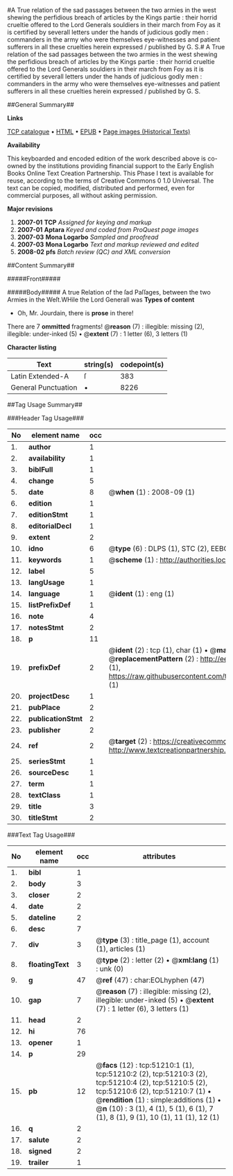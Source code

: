 #A True relation of the sad passages between the two armies in the west shewing the perfidious breach of articles by the Kings partie : their horrid crueltie offered to the Lord Generals souldiers in their march from Foy as it is certified by severall letters under the hands of judicious godly men : commanders in the army who were themselves eye-witnesses and patient sufferers in all these cruelties herein expressed / published by G. S.#
A True relation of the sad passages between the two armies in the west shewing the perfidious breach of articles by the Kings partie : their horrid crueltie offered to the Lord Generals souldiers in their march from Foy as it is certified by severall letters under the hands of judicious godly men : commanders in the army who were themselves eye-witnesses and patient sufferers in all these cruelties herein expressed / published by G. S.

##General Summary##

**Links**

[TCP catalogue](http://www.ota.ox.ac.uk/tcp/)  • 
[HTML](http://tei.it.ox.ac.uk/tcp/Texts-HTML/free/A71/A71004.html)  • 
[EPUB](http://tei.it.ox.ac.uk/tcp/Texts-EPUB/free/A71/A71004.epub) • 
[Page images (Historical Texts)](https://data.historicaltexts.jisc.ac.uk/view?pubId=eebo-11937079e&pageId=eebo-11937079e-51210-1)

**Availability**

This keyboarded and encoded edition of the
	       work described above is co-owned by the institutions
	       providing financial support to the Early English Books
	       Online Text Creation Partnership. This Phase I text is
	       available for reuse, according to the terms of Creative
	       Commons 0 1.0 Universal. The text can be copied,
	       modified, distributed and performed, even for
	       commercial purposes, all without asking permission.

**Major revisions**

1. __2007-01__ __TCP__ *Assigned for keying and markup*
1. __2007-01__ __Aptara__ *Keyed and coded from ProQuest page images*
1. __2007-03__ __Mona Logarbo__ *Sampled and proofread*
1. __2007-03__ __Mona Logarbo__ *Text and markup reviewed and edited*
1. __2008-02__ __pfs__ *Batch review (QC) and XML conversion*

##Content Summary##

#####Front#####

#####Body#####
A true Relation of the
ſad Paſſages, between the two
Armies in the Weſt.WHile the Lord Generall was 
**Types of content**

  * Oh, Mr. Jourdain, there is **prose** in there!

There are 7 **ommitted** fragments! 
 @__reason__ (7) : illegible: missing (2), illegible: under-inked (5)  •  @__extent__ (7) : 1 letter (6), 3 letters (1)

**Character listing**


|Text|string(s)|codepoint(s)|
|---|---|---|
|Latin Extended-A|ſ|383|
|General Punctuation|•|8226|

##Tag Usage Summary##

###Header Tag Usage###

|No|element name|occ|attributes|
|---|---|---|---|
|1.|__author__|1||
|2.|__availability__|1||
|3.|__biblFull__|1||
|4.|__change__|5||
|5.|__date__|8| @__when__ (1) : 2008-09 (1)|
|6.|__edition__|1||
|7.|__editionStmt__|1||
|8.|__editorialDecl__|1||
|9.|__extent__|2||
|10.|__idno__|6| @__type__ (6) : DLPS (1), STC (2), EEBO-CITATION (1), OCLC (1), VID (1)|
|11.|__keywords__|1| @__scheme__ (1) : http://authorities.loc.gov/ (1)|
|12.|__label__|5||
|13.|__langUsage__|1||
|14.|__language__|1| @__ident__ (1) : eng (1)|
|15.|__listPrefixDef__|1||
|16.|__note__|4||
|17.|__notesStmt__|2||
|18.|__p__|11||
|19.|__prefixDef__|2| @__ident__ (2) : tcp (1), char (1)  •  @__matchPattern__ (2) : ([0-9\-]+):([0-9IVX]+) (1), (.+) (1)  •  @__replacementPattern__ (2) : http://eebo.chadwyck.com/downloadtiff?vid=$1&page=$2 (1), https://raw.githubusercontent.com/textcreationpartnership/Texts/master/tcpchars.xml#$1 (1)|
|20.|__projectDesc__|1||
|21.|__pubPlace__|2||
|22.|__publicationStmt__|2||
|23.|__publisher__|2||
|24.|__ref__|2| @__target__ (2) : https://creativecommons.org/publicdomain/zero/1.0/ (1), http://www.textcreationpartnership.org/docs/. (1)|
|25.|__seriesStmt__|1||
|26.|__sourceDesc__|1||
|27.|__term__|1||
|28.|__textClass__|1||
|29.|__title__|3||
|30.|__titleStmt__|2||


###Text Tag Usage###

|No|element name|occ|attributes|
|---|---|---|---|
|1.|__bibl__|1||
|2.|__body__|3||
|3.|__closer__|2||
|4.|__date__|2||
|5.|__dateline__|2||
|6.|__desc__|7||
|7.|__div__|3| @__type__ (3) : title_page (1), account (1), articles (1)|
|8.|__floatingText__|3| @__type__ (2) : letter (2)  •  @__xml:lang__ (1) : unk (0)|
|9.|__g__|47| @__ref__ (47) : char:EOLhyphen (47)|
|10.|__gap__|7| @__reason__ (7) : illegible: missing (2), illegible: under-inked (5)  •  @__extent__ (7) : 1 letter (6), 3 letters (1)|
|11.|__head__|2||
|12.|__hi__|76||
|13.|__opener__|1||
|14.|__p__|29||
|15.|__pb__|12| @__facs__ (12) : tcp:51210:1 (1), tcp:51210:2 (2), tcp:51210:3 (2), tcp:51210:4 (2), tcp:51210:5 (2), tcp:51210:6 (2), tcp:51210:7 (1)  •  @__rendition__ (1) : simple:additions (1)  •  @__n__ (10) : 3 (1), 4 (1), 5 (1), 6 (1), 7 (1), 8 (1), 9 (1), 10 (1), 11 (1), 12 (1)|
|16.|__q__|2||
|17.|__salute__|2||
|18.|__signed__|2||
|19.|__trailer__|1||

